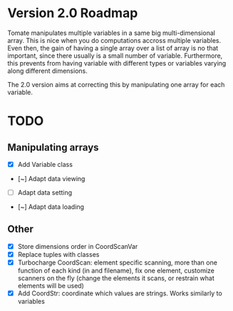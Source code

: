# Version 2.0 Roadmap

Tomate manipulates multiple variables in a same big multi-dimensional array.
This is nice when you do computations accross multiple variables. Even then,
the gain of having a single array over a list of array is no that important, 
since there usually is a small number of variable.
Furthermore, this prevents from having variable with different types or variables
varying along different dimensions.

The 2.0 version aims at correcting this by manipulating one array for each variable.


# TODO

## Manipulating arrays

- [x] Add Variable class
- [~] Adapt data viewing
- [ ] Adapt data setting
- [~] Adapt data loading


## Other

- [x] Store dimensions order in CoordScanVar
- [x] Replace tuples with classes
- [x] Turbocharge CoordScan: element specific scanning, more than
  one function of each kind (in and filename), fix one element,
  customize scanners on the fly (change the elements it scans, or
  restrain what elements will be used)
- [x] Add CoordStr: coordinate which values are strings. Works similarly
  to variables
